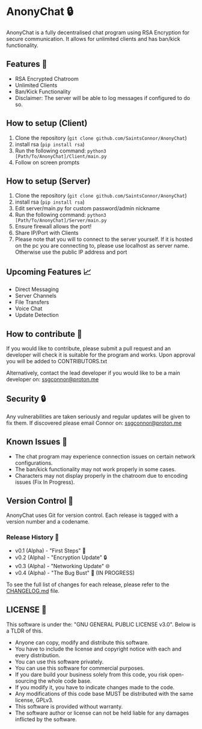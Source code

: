 # AnonyChat 🔒

AnonyChat is a fully decentralised chat program using RSA Encryption for secure communication. It allows for unlimited clients and has ban/kick functionality.

## Features 🚀

- RSA Encrypted Chatroom
- Unlimited Clients
- Ban/Kick Functionality
- Disclaimer: The server will be able to log messages if configured to do so.

## How to setup (Client)

1. Clone the repository (`git clone github.com/SaintsConnor/AnonyChat`)
2. install rsa (`pip install rsa`)
3. Run the following command: `python3 [Path/To/AnonyChat]/Client/main.py`
4. Follow on screen prompts

## How to setup (Server)

1. Clone the repository (`git clone github.com/SaintsConnor/AnonyChat`)
2. install rsa (`pip install rsa`)
3. Edit server/main.py for custom password/admin nickname
4. Run the following command: `python3 [Path/To/AnonyChat]/Server/main.py`
5. Ensure firewall allows the port!
6. Share IP/Port with Clients
7. Please note that you will to connect to the server yourself. If it is hosted on the pc you are connecting to, please use localhost as server name. Otherwise use the public IP address and port

## Upcoming Features 📈

- Direct Messaging
- Server Channels
- File Transfers
- Voice Chat
- Update Detection

## How to contribute 🤝

If you would like to contribute, please submit a pull request and an developer will check it is suitable for the program and works. Upon approval you will be added to CONTRIBUTORS.txt

Alternatively, contact the lead developer if you would like to be a main developer on: ssgconnor@proton.me

## Security 🔒

Any vulnerabilities are taken seriously and regular updates will be given to fix them. If discovered please email Connor on: ssgconnor@proton.me

## Known Issues 🐛

- The chat program may experience connection issues on certain network configurations.
- The ban/kick functionality may not work properly in some cases.
- Characters may not display properly in the chatroom due to encoding issues (Fix In Progress).

## Version Control 🚀

AnonyChat uses Git for version control. Each release is tagged with a version number and a codename.

### Release History 📜

- v0.1 (Alpha) - "First Steps" 🐣
- v0.2 (Alpha) - "Encryption Update" 🔒
- v0.3 (Alpha) - "Networking Update" 🌐
- v0.4 (Alpha) - "The Bug Bust" 🚀 (IN PROGRESS)

To see the full list of changes for each release, please refer to the [CHANGELOG.md](./CHANGELOG.md) file.

## LICENSE 📜

This software is under the: "GNU GENERAL PUBLIC LICENSE v3.0". Below is a TLDR of this.

- Anyone can copy, modify and distribute this software.
- You have to include the license and copyright notice with each and every distribution.
- You can use this software privately.
- You can use this software for commercial purposes.
- If you dare build your business solely from this code, you risk open-sourcing the whole code base.
- If you modify it, you have to indicate changes made to the code.
- Any modifications of this code base MUST be distributed with the same license, GPLv3.
- This software is provided without warranty.
- The software author or license can not be held liable for any damages inflicted by the software.
